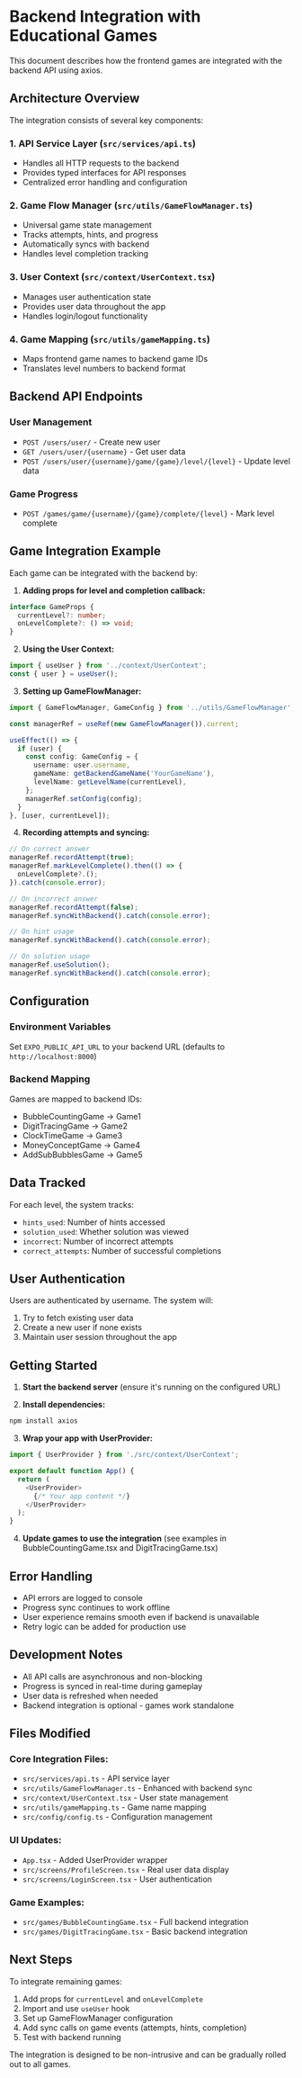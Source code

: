 # Backend Integration with Educational Games

This document describes how the frontend games are integrated with the backend API using axios.

## Architecture Overview

The integration consists of several key components:

### 1. API Service Layer (`src/services/api.ts`)
- Handles all HTTP requests to the backend
- Provides typed interfaces for API responses
- Centralized error handling and configuration

### 2. Game Flow Manager (`src/utils/GameFlowManager.ts`)
- Universal game state management
- Tracks attempts, hints, and progress
- Automatically syncs with backend
- Handles level completion tracking

### 3. User Context (`src/context/UserContext.tsx`)
- Manages user authentication state
- Provides user data throughout the app
- Handles login/logout functionality

### 4. Game Mapping (`src/utils/gameMapping.ts`)
- Maps frontend game names to backend game IDs
- Translates level numbers to backend format

## Backend API Endpoints

### User Management
- `POST /users/user/` - Create new user
- `GET /users/user/{username}` - Get user data
- `POST /users/user/{username}/game/{game}/level/{level}` - Update level data

### Game Progress
- `POST /games/game/{username}/{game}/complete/{level}` - Mark level complete

## Game Integration Example

Each game can be integrated with the backend by:

1. **Adding props for level and completion callback:**
```typescript
interface GameProps {
  currentLevel?: number;
  onLevelComplete?: () => void;
}
```

2. **Using the User Context:**
```typescript
import { useUser } from '../context/UserContext';
const { user } = useUser();
```

3. **Setting up GameFlowManager:**
```typescript
import { GameFlowManager, GameConfig } from '../utils/GameFlowManager';

const managerRef = useRef(new GameFlowManager()).current;

useEffect(() => {
  if (user) {
    const config: GameConfig = {
      username: user.username,
      gameName: getBackendGameName('YourGameName'),
      levelName: getLevelName(currentLevel),
    };
    managerRef.setConfig(config);
  }
}, [user, currentLevel]);
```

4. **Recording attempts and syncing:**
```typescript
// On correct answer
managerRef.recordAttempt(true);
managerRef.markLevelComplete().then(() => {
  onLevelComplete?.();
}).catch(console.error);

// On incorrect answer
managerRef.recordAttempt(false);
managerRef.syncWithBackend().catch(console.error);

// On hint usage
managerRef.syncWithBackend().catch(console.error);

// On solution usage
managerRef.useSolution();
managerRef.syncWithBackend().catch(console.error);
```

## Configuration

### Environment Variables
Set `EXPO_PUBLIC_API_URL` to your backend URL (defaults to `http://localhost:8000`)

### Backend Mapping
Games are mapped to backend IDs:
- BubbleCountingGame → Game1
- DigitTracingGame → Game2
- ClockTimeGame → Game3
- MoneyConceptGame → Game4
- AddSubBubblesGame → Game5

## Data Tracked

For each level, the system tracks:
- `hints_used`: Number of hints accessed
- `solution_used`: Whether solution was viewed
- `incorrect`: Number of incorrect attempts
- `correct_attempts`: Number of successful completions

## User Authentication

Users are authenticated by username. The system will:
1. Try to fetch existing user data
2. Create a new user if none exists
3. Maintain user session throughout the app

## Getting Started

1. **Start the backend server** (ensure it's running on the configured URL)

2. **Install dependencies:**
```bash
npm install axios
```

3. **Wrap your app with UserProvider:**
```typescript
import { UserProvider } from './src/context/UserContext';

export default function App() {
  return (
    <UserProvider>
      {/* Your app content */}
    </UserProvider>
  );
}
```

4. **Update games to use the integration** (see examples in BubbleCountingGame.tsx and DigitTracingGame.tsx)

## Error Handling

- API errors are logged to console
- Progress sync continues to work offline
- User experience remains smooth even if backend is unavailable
- Retry logic can be added for production use

## Development Notes

- All API calls are asynchronous and non-blocking
- Progress is synced in real-time during gameplay
- User data is refreshed when needed
- Backend integration is optional - games work standalone

## Files Modified

### Core Integration Files:
- `src/services/api.ts` - API service layer
- `src/utils/GameFlowManager.ts` - Enhanced with backend sync
- `src/context/UserContext.tsx` - User state management
- `src/utils/gameMapping.ts` - Game name mapping
- `src/config/config.ts` - Configuration management

### UI Updates:
- `App.tsx` - Added UserProvider wrapper
- `src/screens/ProfileScreen.tsx` - Real user data display
- `src/screens/LoginScreen.tsx` - User authentication

### Game Examples:
- `src/games/BubbleCountingGame.tsx` - Full backend integration
- `src/games/DigitTracingGame.tsx` - Basic backend integration

## Next Steps

To integrate remaining games:
1. Add props for `currentLevel` and `onLevelComplete`
2. Import and use `useUser` hook
3. Set up GameFlowManager configuration
4. Add sync calls on game events (attempts, hints, completion)
5. Test with backend running

The integration is designed to be non-intrusive and can be gradually rolled out to all games.
